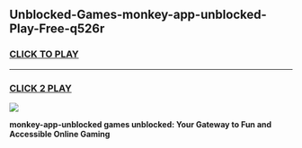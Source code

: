 
## Unblocked-Games-monkey-app-unblocked-Play-Free-q526r
<h3>
<a href="https://premium76.site?title=monkey-app-unblocked&ref=21A">CLICK TO PLAY</a></h3>
<hr>

<h3>
<a href="https://premium76.site?title=monkey-app-unblocked&ref=21A">CLICK 2 PLAY</a>
  
</h3>

<a href="https://premium76.site?title=monkey-app-unblocked&ref=21A"><img src="https://clearcache.store/games.png"></a>


**monkey-app-unblocked games unblocked: Your Gateway to Fun and Accessible Online Gaming**
